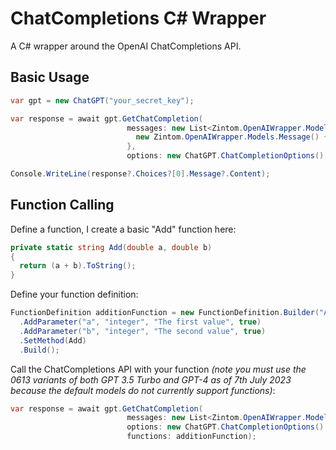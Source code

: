 # ChatCompletions C# Wrapper

A C# wrapper around the OpenAI ChatCompletions API.

## Basic Usage
```c#
var gpt = new ChatGPT("your_secret_key");

var response = await gpt.GetChatCompletion(
                          messages: new List<Zintom.OpenAIWrapper.Models.Message> {
                            new Zintom.OpenAIWrapper.Models.Message() { Role = "user", Content = "What is 9 + 900?" }
                          },
                          options: new ChatGPT.ChatCompletionOptions() { Model = LanguageModels.GPT_3_5_Turbo });

Console.WriteLine(response?.Choices?[0].Message?.Content);

```

## Function Calling
Define a function, I create a basic "Add" function here:
```c#
private static string Add(double a, double b)
{
  return (a + b).ToString();
}
```
Define your function definition:
```c#
FunctionDefinition additionFunction = new FunctionDefinition.Builder("Add", "Adds 'b' to 'a'.")
  .AddParameter("a", "integer", "The first value", true)
  .AddParameter("b", "integer", "The second value", true)
  .SetMethod(Add)
  .Build();
```
Call the ChatCompletions API with your function
*(note you must use the 0613 variants of both GPT 3.5 Turbo and GPT-4 as of 7th July 2023 because the default models do not currently support functions)*:
```c#
var response = await gpt.GetChatCompletion(
                          messages: new List<Zintom.OpenAIWrapper.Models.Message> { new Zintom.OpenAIWrapper.Models.Message() { Role = "user", Content = "What is 9 + 900?" } },
                          options: new ChatGPT.ChatCompletionOptions() { Model = LanguageModels.GPT_3_5_Turbo_0613 },
                          functions: additionFunction);
```
